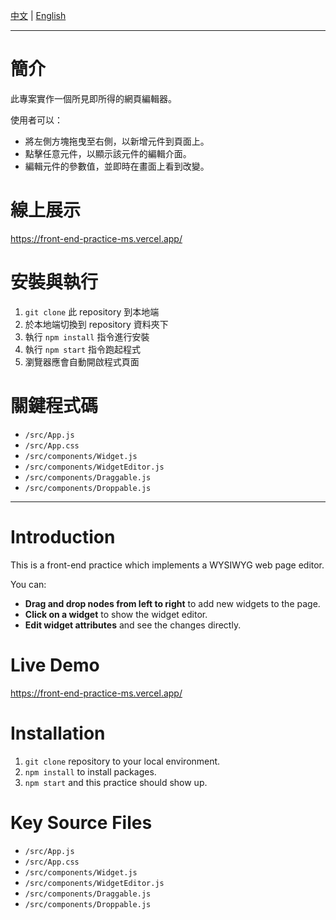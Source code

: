 [中文](#簡介) | [English](#introduction)

---

# 簡介

此專案實作一個所見即所得的網頁編輯器。

使用者可以：

- 將左側方塊拖曳至右側，以新增元件到頁面上。
- 點擊任意元件，以顯示該元件的編輯介面。
- 編輯元件的參數值，並即時在畫面上看到改變。

# 線上展示

https://front-end-practice-ms.vercel.app/

# 安裝與執行

1. `git clone` 此 repository 到本地端
1. 於本地端切換到 repository 資料夾下
1. 執行 `npm install` 指令進行安裝
1. 執行 `npm start` 指令跑起程式
1. 瀏覽器應會自動開啟程式頁面

# 關鍵程式碼

- `/src/App.js`
- `/src/App.css`
- `/src/components/Widget.js`
- `/src/components/WidgetEditor.js`
- `/src/components/Draggable.js`
- `/src/components/Droppable.js`

---

# Introduction

This is a front-end practice which implements a WYSIWYG web page editor.

You can:

- **Drag and drop nodes from left to right** to add new widgets to the page.
- **Click on a widget** to show the widget editor.
- **Edit widget attributes** and see the changes directly.

# Live Demo

https://front-end-practice-ms.vercel.app/

# Installation

1. `git clone` repository to your local environment.
1. `npm install` to install packages.
1. `npm start` and this practice should show up.

# Key Source Files

- `/src/App.js`
- `/src/App.css`
- `/src/components/Widget.js`
- `/src/components/WidgetEditor.js`
- `/src/components/Draggable.js`
- `/src/components/Droppable.js`
